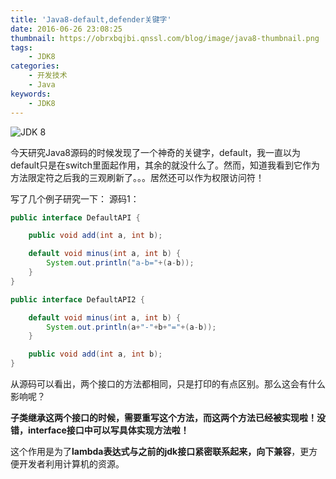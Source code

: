 ```yaml
---
title: 'Java8-default,defender关键字'
date: 2016-06-26 23:08:25
thumbnail: https://obrxbqjbi.qnssl.com/blog/image/java8-thumbnail.png
tags:
	- JDK8
categories:
	- 开发技术
	- Java
keywords:
	- JDK8
---
```

![JDK 8](https://obrxbqjbi.qnssl.com/blog/image/java8-thumbnail.png)

今天研究Java8源码的时候发现了一个神奇的关键字，default，我一直以为default只是在switch里面起作用，其余的就没什么了。然而，知道我看到它作为方法限定符之后我的三观刷新了。。。居然还可以作为权限访问符！

写了几个例子研究一下：
源码1：

``` java
public interface DefaultAPI {

    public void add(int a, int b);

    default void minus(int a, int b) {
        System.out.println("a-b="+(a-b));
    }
}
```

```java
public interface DefaultAPI2 {

    default void minus(int a, int b) {
        System.out.println(a+"-"+b+"="+(a-b));
    }

    public void add(int a, int b);
}
```

从源码可以看出，两个接口的方法都相同，只是打印的有点区别。那么这会有什么影响呢？

**子类继承这两个接口的时候，需要重写这个方法，而这两个方法已经被实现啦！没错，interface接口中可以写具体实现方法啦！**

这个作用是为了**lambda表达式与之前的jdk接口紧密联系起来，向下兼容**，更方便开发者利用计算机的资源。
